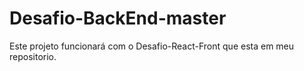 # Desafio-BackEnd-master

Este projeto funcionará com o Desafio-React-Front que esta em meu repositorio.

